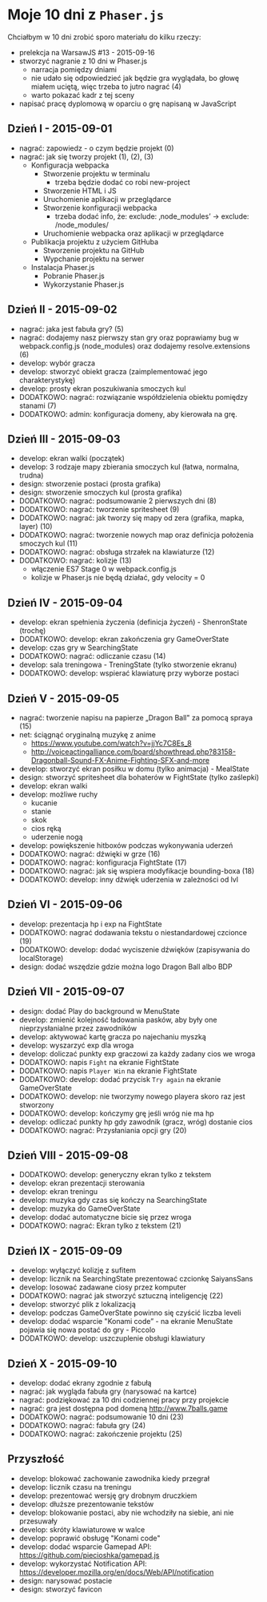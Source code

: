 # Moje 10 dni z `Phaser.js`

Chciałbym w 10 dni zrobić sporo materiału do kilku rzeczy:

* prelekcja na WarsawJS #13 - 2015-09-16
* stworzyć nagranie z 10 dni w Phaser.js
    * narracja pomiędzy dniami
    * nie udało się odpowiedzieć jak będzie gra wyglądała, bo głowę miałem uciętą, więc trzeba to jutro nagrać (4)
    * warto pokazać kadr z tej sceny
* napisać pracę dyplomową w oparciu o grę napisaną w JavaScript

## Dzień I - 2015-09-01

* nagrać: zapowiedz - o czym będzie projekt (0)
* nagrać: jak się tworzy projekt (1), (2), (3)
    * Konfiguracja webpacka
        * Stworzenie projektu w terminalu
            * trzeba będzie dodać co robi new-project
        * Stworzenie HTML i JS
        * Uruchomienie aplikacji w przeglądarce
        * Stworzenie konfiguracji webpacka
            * trzeba dodać info, że: exclude: ‚node_modules’ -> exclude: /node_modules/
        * Uruchomienie webpacka oraz aplikacji w przeglądarce
    * Publikacja projektu z użyciem GitHuba
        * Stworzenie projektu na GitHub
        * Wypchanie projektu na serwer
    * Instalacja Phaser.js
        * Pobranie Phaser.js
        * Wykorzystanie Phaser.js

## Dzień II - 2015-09-02

* nagrać: jaka jest fabuła gry? (5)
* nagrać: dodajemy nasz pierwszy stan gry oraz poprawiamy bug w webpack.config.js (node_modules) oraz dodajemy resolve.extensions (6)
* develop: wybór gracza
* develop: stworzyć obiekt gracza (zaimplementować jego charakterystykę)
* develop: prosty ekran poszukiwania smoczych kul
* DODATKOWO: nagrać: rozwiązanie współdzielenia obiektu pomiędzy stanami (7)
* DODATKOWO: admin: konfiguracja domeny, aby kierowała na grę.

## Dzień III - 2015-09-03

* develop: ekran walki (początek)
* develop: 3 rodzaje mapy zbierania smoczych kul (łatwa, normalna, trudna)
* design: stworzenie postaci (prosta grafika)
* design: stworzenie smoczych kul (prosta grafika)
* DODATKOWO: nagrać: podsumowanie 2 pierwszych dni (8)
* DODATKOWO: nagrać: tworzenie spritesheet (9)
* DODATKOWO: nagrać: jak tworzy się mapy od zera (grafika, mapka, layer) (10)
* DODATKOWO: nagrać: tworzenie nowych map oraz definicja położenia smoczych kul (11)
* DODATKOWO: nagrać: obsługa strzałek na klawiaturze (12)
* DODATKOWO: nagrać: kolizje (13)
    * włączenie ES7 Stage 0 w webpack.config.js
    * kolizje w Phaser.js nie będą działać, gdy velocity = 0

## Dzień IV - 2015-09-04

* develop: ekran spełnienia życzenia (definicja życzeń) - ShenronState (trochę)
* DODATKOWO: develop: ekran zakończenia gry GameOverState
* develop: czas gry w SearchingState
* DODATKOWO: nagrać: odliczanie czasu (14)
* develop: sala treningowa - TreningState (tylko stworzenie ekranu)
* DODATKOWO: develop: wspierać klawiaturę przy wyborze postaci

## Dzień V - 2015-09-05

* nagrać: tworzenie napisu na papierze „Dragon Ball" za pomocą spraya (15)
* net: ściągnąć oryginalną muzykę z anime
    * https://www.youtube.com/watch?v=jjYc7C8Es_8
    * http://voiceactingalliance.com/board/showthread.php?83158-Dragonball-Sound-FX-Anime-Fighting-SFX-and-more
* develop: stworzyć ekran posiłku w domu (tylko animacja) - MealState
* design: stworzyć spritesheet dla bohaterów w FightState (tylko zaślepki)
* develop: ekran walki
* develop: możliwe ruchy
    * kucanie
    * stanie
    * skok
    * cios ręką
    * uderzenie nogą
* develop: powiększenie hitboxów podczas wykonywania uderzeń
* DODATKOWO: nagrać: dźwięki w grze (16)
* DODATKOWO: nagrać: konfiguracja FightState (17)
* DODATKOWO: nagrać: jak się wspiera modyfikacje bounding-boxa (18)
* DODATKOWO: develop: inny dźwięk uderzenia w zależności od lvl

## Dzień VI - 2015-09-06

* develop: prezentacja hp i exp na FightState
* DODATKOWO: nagrać dodawania tekstu o niestandardowej czcionce (19)
* DODATKOWO: develop: dodać wyciszenie dźwięków (zapisywania do localStorage)
* design: dodać wszędzie gdzie można logo Dragon Ball albo BDP

## Dzień VII - 2015-09-07

* design: dodać Play do background w MenuState
* develop: zmienić kolejność ładowania pasków, aby były one nieprzysłanialne przez zawodników
* develop: aktywować kartę gracza po najechaniu myszką
* develop: wyszarzyć exp dla wroga
* develop: doliczać punkty exp graczowi za każdy zadany cios we wroga
* DODATKOWO: napis `Fight` na ekranie FightState
* DODATKOWO: napis `Player Win` na ekranie FightState
* DODATKOWO: develop: dodać przycisk `Try again` na ekranie GameOverState
* DODATKOWO: develop: nie tworzymy nowego playera skoro raz jest stworzony
* DODATKOWO: develop: kończymy grę jeśli wróg nie ma hp
* develop: odliczać punkty hp gdy zawodnik (gracz, wróg) dostanie cios
* DODATKOWO: nagrać: Przysłaniania opcji gry (20)

## Dzień VIII - 2015-09-08

* DODATKOWO: develop: generyczny ekran tylko z tekstem
* develop: ekran prezentacji sterowania
* develop: ekran treningu
* develop: muzyka gdy czas się kończy na SearchingState
* develop: muzyka do GameOverState
* develop: dodać automatyczne bicie się przez wroga
* DODATKOWO: nagrać: Ekran tylko z tekstem (21)

## Dzień IX - 2015-09-09

* develop: wyłączyć kolizję z sufitem
* develop: licznik na SearchingState prezentować czcionkę SaiyansSans
* develop: losować zadawane ciosy przez komputer
* DODATKOWO: nagrać jak stworzyć sztuczną inteligencję (22)
* develop: stworzyć plik z lokalizacją
* develop: podczas GameOverState powinno się czyścić liczba leveli
* develop: dodać wsparcie "Konami code” - na ekranie MenuState pojawia się nowa postać do gry - Piccolo
* DODATKOWO: develop: uszczuplenie obsługi klawiatury

## Dzień X - 2015-09-10

* develop: dodać ekrany zgodnie z fabułą
* nagrać: jak wygląda fabuła gry (narysować na kartce)
* nagrać: podziękować za 10 dni codziennej pracy przy projekcie
* nagrać: gra jest dostępna pod domeną http://www.7balls.game
* DODATKOWO: nagrać: podsumowanie 10 dni (23)
* DODATKOWO: nagrać: fabuła gry (24)
* DODATKOWO: nagrać: zakończenie projektu (25)

## Przyszłość

* develop: blokować zachowanie zawodnika kiedy przegrał
* develop: licznik czasu na treningu
* develop: prezentować wersję gry drobnym druczkiem
* develop: dłuższe prezentowanie tekstów
* develop: blokowanie postaci, aby nie wchodziły na siebie, ani nie przesuwały
* develop: skróty klawiaturowe w walce
* develop: poprawić obsługę "Konami code"
* develop: dodać wsparcie Gamepad API: https://github.com/piecioshka/gamepad.js
* develop: wykorzystać Notification API: https://developer.mozilla.org/en/docs/Web/API/notification
* design: narysować postacie
* design: stworzyć favicon
